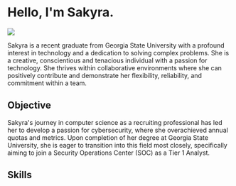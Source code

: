 # Hello, I'm Sakyra.
<a href="[https://linkedin.com](https://www.linkedin.com/in/sakyra-58b336124/)"><img src="https://img.shields.io/badge/-LinkedIn-0072b1?&style=for-the-badge&logo=linkedin&logoColor=white" /></a>

Sakyra is a recent graduate from Georgia State University with a profound interest in technology and a dedication to solving complex problems. She is a creative, conscientious and tenacious individual with a passion for technology. She thrives within collaborative environments where she can positively contribute and demonstrate her flexibility, reliability, and commitment within a team. 

## Objective

Sakyra's journey in computer science as a recruiting professional has led her to develop a passion for cybersecurity, where she overachieved annual quotas and metrics.  Upon completion of her degree at Georgia State University, she is eager to transition into this field most closely, specifically aiming to join a Security Operations Center (SOC) as a Tier 1 Analyst.

## Skills

